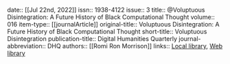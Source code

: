 date:: [[Jul 22nd, 2022]]
issn:: 1938-4122
issue:: 3
title:: @Voluptuous Disintegration: A Future History of Black Computational Thought
volume:: 016
item-type:: [[journalArticle]]
original-title:: Voluptuous Disintegration: A Future History of Black Computational Thought
short-title:: Voluptuous Disintegration
publication-title:: Digital Humanities Quarterly
journal-abbreviation:: DHQ
authors:: [[Romi Ron Morrison]]
links:: [Local library](zotero://select/groups/2386895/items/DL43XGH7), [Web library](https://www.zotero.org/groups/2386895/items/DL43XGH7)
